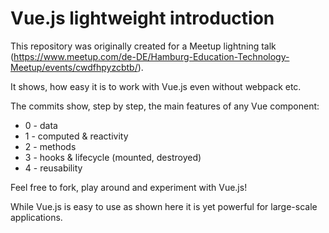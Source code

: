 # Vue.js lightweight introduction

This repository was originally created for a Meetup lightning talk (https://www.meetup.com/de-DE/Hamburg-Education-Technology-Meetup/events/cwdfhpyzcbtb/).

It shows, how easy it is to work with Vue.js even without webpack etc.

The commits show, step by step, the main features of any Vue component:
- 0 - data
- 1 - computed & reactivity
- 2 - methods
- 3 - hooks & lifecycle (mounted, destroyed)
- 4 - reusability


Feel free to fork, play around and experiment with Vue.js!

While Vue.js is easy to use as shown here it is yet powerful for large-scale applications.
